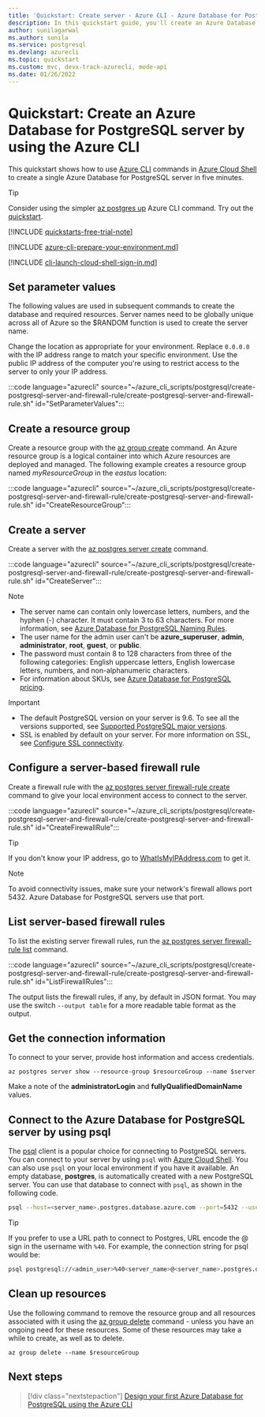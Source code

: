 ```yaml
---
title: 'Quickstart: Create server - Azure CLI - Azure Database for PostgreSQL - single server'
description: In this quickstart guide, you'll create an Azure Database for PostgreSQL server by using the Azure CLI.
author: sunilagarwal
ms.author: sunila
ms.service: postgresql
ms.devlang: azurecli
ms.topic: quickstart
ms.custom: mvc, devx-track-azurecli, mode-api
ms.date: 01/26/2022 
---
```

# Quickstart: Create an Azure Database for PostgreSQL server by using the Azure CLI

This quickstart shows how to use [Azure CLI](/cli/azure/get-started-with-azure-cli) commands in [Azure Cloud Shell](https://shell.azure.com) to create a single Azure Database for PostgreSQL server in five minutes.

> [!TIP]
> Consider using the simpler [az postgres up](/cli/azure/postgres#az_postgres_up) Azure CLI command. Try out the [quickstart](./quickstart-create-server-up-azure-cli.md).

[!INCLUDE [quickstarts-free-trial-note](../../includes/quickstarts-free-trial-note.md)]

[!INCLUDE [azure-cli-prepare-your-environment.md](../../includes/azure-cli-prepare-your-environment.md)]

[!INCLUDE [cli-launch-cloud-shell-sign-in.md](../../includes/cli-launch-cloud-shell-sign-in.md)]

## Set parameter values

The following values are used in subsequent commands to create the database and required resources. Server names need to be globally unique across all of Azure so the $RANDOM function is used to create the server name.

Change the location as appropriate for your environment. Replace `0.0.0.0` with the IP address range to match your specific environment. Use the public IP address of the computer you're using to restrict access to the server to only your IP address.

:::code language="azurecli" source="~/azure_cli_scripts/postgresql/create-postgresql-server-and-firewall-rule/create-postgresql-server-and-firewall-rule.sh" id="SetParameterValues":::

## Create a resource group

Create a resource group with the [az group create](/cli/azure/group) command. An Azure resource group is a logical container into which Azure resources are deployed and managed. The following example creates a resource group named *myResourceGroup* in the *eastus* location:

:::code language="azurecli" source="~/azure_cli_scripts/postgresql/create-postgresql-server-and-firewall-rule/create-postgresql-server-and-firewall-rule.sh" id="CreateResourceGroup":::

## Create a server

Create a server with the [az postgres server create](/cli/azure/postgres/server#az-postgres-server-create) command.

:::code language="azurecli" source="~/azure_cli_scripts/postgresql/create-postgresql-server-and-firewall-rule/create-postgresql-server-and-firewall-rule.sh" id="CreateServer":::

> [!NOTE]
>
>- The server name can contain only lowercase letters, numbers, and the hyphen (-) character. It must contain 3 to 63 characters. For more information, see [Azure Database for PostgreSQL Naming Rules](../azure-resource-manager/management/resource-name-rules.md#microsoftdbforpostgresql).
>- The user name for the admin user can't be **azure_superuser**, **admin**, **administrator**, **root**, **guest**, or **public**.
>- The password must contain 8 to 128 characters from three of the following categories: English uppercase letters, English lowercase letters, numbers, and non-alphanumeric characters.
>- For information about SKUs, see [Azure Database for PostgreSQL pricing](https://azure.microsoft.com/pricing/details/postgresql/server/).

>[!IMPORTANT]
>
>- The default PostgreSQL version on your server is 9.6. To see all the versions supported, see [Supported PostgreSQL major versions](./concepts-supported-versions.md).
>- SSL is enabled by default on your server. For more information on SSL, see [Configure SSL connectivity](./concepts-ssl-connection-security.md).

## Configure a server-based firewall rule

Create a firewall rule with the [az postgres server firewall-rule create](/cli/azure/mysql/server/firewall-rule) command to give your local environment access to connect to the server.

:::code language="azurecli" source="~/azure_cli_scripts/postgresql/create-postgresql-server-and-firewall-rule/create-postgresql-server-and-firewall-rule.sh" id="CreateFirewallRule":::

> [!TIP]
> If you don't know your IP address, go to [WhatIsMyIPAddress.com](https://whatismyipaddress.com/) to get it.

> [!NOTE]
> To avoid connectivity issues, make sure your network's firewall allows port 5432. Azure Database for PostgreSQL servers use that port.

## List server-based firewall rules

To list the existing server firewall rules, run the [az postgres server firewall-rule list](/cli/azure/postgres/server/firewall-rule) command.

:::code language="azurecli" source="~/azure_cli_scripts/postgresql/create-postgresql-server-and-firewall-rule/create-postgresql-server-and-firewall-rule.sh" id="ListFirewallRules":::

The output lists the firewall rules, if any, by default in JSON format. You may use the switch `--output table` for a more readable table format as the output.

## Get the connection information

To connect to your server, provide host information and access credentials.

```azurecli
az postgres server show --resource-group $resourceGroup --name $server
```

Make a note of the **administratorLogin** and **fullyQualifiedDomainName** values.

## Connect to the Azure Database for PostgreSQL server by using psql

The [psql](https://www.postgresql.org/docs/current/static/app-psql.html) client is a popular choice for connecting to PostgreSQL servers. You can connect to your server by using `psql` with [Azure Cloud Shell](../cloud-shell/overview.md). You can also use `psql` on your local environment if you have it available. An empty database, **postgres**, is automatically created with a new PostgreSQL server. You can use that database to connect with `psql`, as shown in the following code.

```bash
psql --host=<server_name>.postgres.database.azure.com --port=5432 --username=<admin_user>@<server_name> --dbname=postgres
```

> [!TIP]
> If you prefer to use a URL path to connect to Postgres, URL encode the @ sign in the username with `%40`. For example, the connection string for psql would be:
>
> ```bash
> psql postgresql://<admin_user>%40<server_name>@<server_name>.postgres.database.azure.com:5432/postgres
> ```

## Clean up resources

Use the following command to remove the resource group and all resources associated with it using the [az group delete](/cli/azure/vm/extension#az_vm_extension_set) command - unless you have an ongoing need for these resources. Some of these resources may take a while to create, as well as to delete.

```azurecli
az group delete --name $resourceGroup
```

## Next steps

> [!div class="nextstepaction"]
> [Design your first Azure Database for PostgreSQL using the Azure CLI](tutorial-design-database-using-azure-cli.md)
